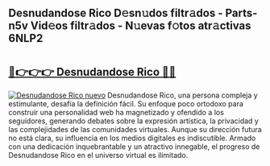 ## Desnudandose Rico D𝚎sn𝚞dos filtr𝚊dos - Parts-n5v Vid𝚎os filtr𝚊dos - N𝚞evas f𝚘tos atr𝚊ctivas 6NLP2

# <h2><a href="http://mb0ef0.tromn.icu/?c=Desnudandose+Rico">🔗👉👉👉 Desnudandose Rico 🔗🔗</a></h2>

[![Desnudandose Rico nuevo](https://i.imgur.com/pEAQMta.gif)](http://mb0ef0.tromn.icu/?c=Desnudandose+Rico)
Desnudandose Rico, una persona compleja y estimulante, desafía la definición fácil. Su enfoque poco ortodoxo para construir una personalidad web ha magnetizado y ofendido a los seguidores, generando debates sobre la expresión artística, la privacidad y las complejidades de las comunidades virtuales. Aunque su dirección futura no está clara, su influencia en los medios digitales es indiscutible. Armado con una dedicación inquebrantable y un atractivo innegable, el progreso de Desnudandose Rico en el universo virtual es ilimitado.
